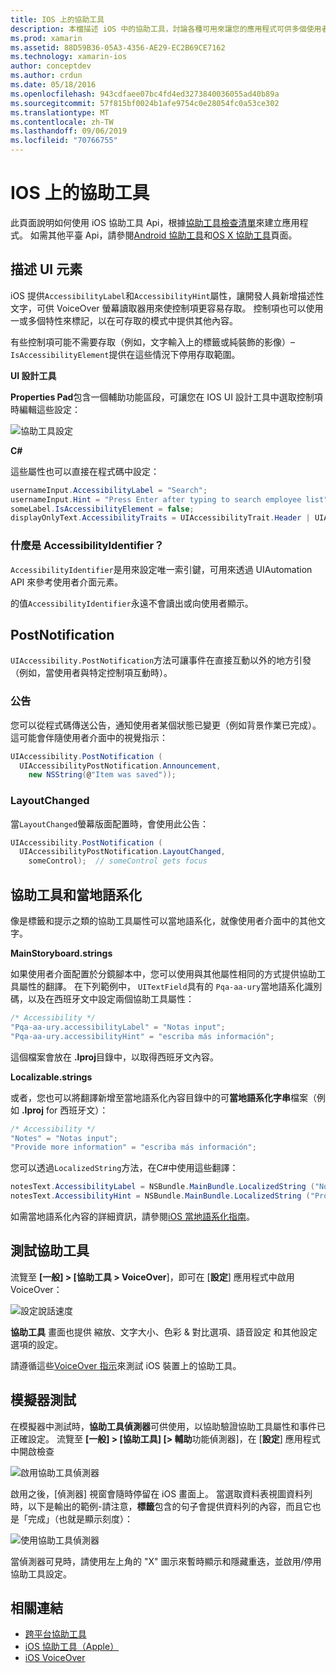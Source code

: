 ```yaml
---
title: IOS 上的協助工具
description: 本檔描述 iOS 中的協助工具，討論各種可用來讓您的應用程式可供多個使用者使用的屬性和功能。
ms.prod: xamarin
ms.assetid: 88D59B36-05A3-4356-AE29-EC2B69CE7162
ms.technology: xamarin-ios
author: conceptdev
ms.author: crdun
ms.date: 05/18/2016
ms.openlocfilehash: 943cdfaee07bc4fd4ed3273840036055ad40b89a
ms.sourcegitcommit: 57f815bf0024b1afe9754c0e28054fc0a53ce302
ms.translationtype: MT
ms.contentlocale: zh-TW
ms.lasthandoff: 09/06/2019
ms.locfileid: "70766755"
---
```

# <a name="accessibility-on-ios"></a>IOS 上的協助工具

此頁面說明如何使用 iOS 協助工具 Api，根據[協助工具檢查清單](~/cross-platform/app-fundamentals/accessibility.md)來建立應用程式。
如需其他平臺 Api，請參閱[Android 協助工具](~/android/app-fundamentals/accessibility.md)和[OS X 協助工具](~/mac/app-fundamentals/accessibility.md)頁面。

## <a name="describing-ui-elements"></a>描述 UI 元素

iOS 提供`AccessibilityLabel`和`AccessibilityHint`屬性，讓開發人員新增描述性文字，可供 VoiceOver 螢幕讀取器用來使控制項更容易存取。 控制項也可以使用一或多個特性來標記，以在可存取的模式中提供其他內容。

有些控制項可能不需要存取（例如，文字輸入上的標籤或純裝飾的影像）– `IsAccessibilityElement`提供在這些情況下停用存取範圍。

**UI 設計工具**

**Properties Pad**包含一個輔助功能區段，可讓您在 IOS UI 設計工具中選取控制項時編輯這些設定：

![](accessibility-images/ios-designer-sml.png "協助工具設定")

**C#**

這些屬性也可以直接在程式碼中設定：

```csharp
usernameInput.AccessibilityLabel = "Search";
usernameInput.Hint = "Press Enter after typing to search employee list";
someLabel.IsAccessibilityElement = false;
displayOnlyText.AccessibilityTraits = UIAccessibilityTrait.Header | UIAccessibilityTrait.Selected;
```

### <a name="what-is-accessibilityidentifier"></a>什麼是 AccessibilityIdentifier？

`AccessibilityIdentifier`是用來設定唯一索引鍵，可用來透過 UIAutomation API 來參考使用者介面元素。

的值`AccessibilityIdentifier`永遠不會讀出或向使用者顯示。

<a name="postnotification" />

## <a name="postnotification"></a>PostNotification

`UIAccessibility.PostNotification`方法可讓事件在直接互動以外的地方引發（例如，當使用者與特定控制項互動時）。

### <a name="announcement"></a>公告

您可以從程式碼傳送公告，通知使用者某個狀態已變更（例如背景作業已完成）。 這可能會伴隨使用者介面中的視覺指示：

```csharp
UIAccessibility.PostNotification (
  UIAccessibilityPostNotification.Announcement,
    new NSString(@"Item was saved"));
```

### <a name="layoutchanged"></a>LayoutChanged

當`LayoutChanged`螢幕版面配置時，會使用此公告：

```csharp
UIAccessibility.PostNotification (
  UIAccessibilityPostNotification.LayoutChanged,
    someControl);  // someControl gets focus
```

## <a name="accessibility-and-localization"></a>協助工具和當地語系化

像是標籤和提示之類的協助工具屬性可以當地語系化，就像使用者介面中的其他文字。

**MainStoryboard.strings**

如果使用者介面配置於分鏡腳本中，您可以使用與其他屬性相同的方式提供協助工具屬性的翻譯。 在下列範例中， `UITextField`具有的 `Pqa-aa-ury`當地語系化識別碼，以及在西班牙文中設定兩個協助工具屬性：

```csharp
/* Accessibility */
"Pqa-aa-ury.accessibilityLabel" = "Notas input";
"Pqa-aa-ury.accessibilityHint" = "escriba más información";
```

這個檔案會放在 **.lproj**目錄中，以取得西班牙文內容。

**Localizable.strings**

或者，您也可以將翻譯新增至當地語系化內容目錄中的可**當地語系化字串**檔案（例如 **.lproj** for 西班牙文）：

```csharp
/* Accessibility */
"Notes" = "Notas input";
"Provide more information" = "escriba más información";
```

您可以透過`LocalizedString`方法，在C#中使用這些翻譯：

```csharp
notesText.AccessibilityLabel = NSBundle.MainBundle.LocalizedString ("Notes", "");
notesText.AccessibilityHint = NSBundle.MainBundle.LocalizedString ("Provide more information", "");
```

如需當地語系化內容的詳細資訊，請參閱[iOS 當地語系化指南](~/ios/app-fundamentals/localization/index.md)。

<a name="testing" />

## <a name="testing-accessibility"></a>測試協助工具

流覽至 **[一般] > [協助工具 > VoiceOver**]，即可在 [**設定**] 應用程式中啟用 VoiceOver：

![](accessibility-images/settings-sml.png "設定說話速度")

**協助工具** 畫面也提供 縮放、文字大小、色彩 & 對比選項、語音設定 和其他設定選項的設定。

請遵循這些[VoiceOver 指示](https://developer.apple.com/library/ios/technotes/TestingAccessibilityOfiOSApps/TestAccessibilityonYourDevicewithVoiceOver/TestAccessibilityonYourDevicewithVoiceOver.html)來測試 iOS 裝置上的協助工具。

## <a name="simulator-testing"></a>模擬器測試

在模擬器中測試時，**協助工具偵測器**可供使用，以協助驗證協助工具屬性和事件已正確設定。 流覽至 **[一般] > [協助工具] [> 輔助**功能偵測器]，在 [**設定**] 應用程式中開啟檢查

![](accessibility-images/settings-inspector-sml.png "啟用協助工具偵測器")

啟用之後，[偵測器] 視窗會隨時停留在 iOS 畫面上。
當選取資料表視圖資料列時，以下是輸出的範例-請注意，**標籤**包含的句子會提供資料列的內容，而且它也是「完成」（也就是顯示刻度）：

![](accessibility-images/tableview-a11y-sml.png "使用協助工具偵測器")

當偵測器可見時，請使用左上角的 "X" 圖示來暫時顯示和隱藏重迭，並啟用/停用協助工具設定。

## <a name="related-links"></a>相關連結

- [跨平台協助工具](~/cross-platform/app-fundamentals/accessibility.md)
- [iOS 協助工具（Apple）](https://developer.apple.com/library/ios/documentation/UserExperience/Conceptual/iPhoneAccessibility/Accessibility_on_iPhone/Accessibility_on_iPhone.html)
- [iOS VoiceOver](http://www.apple.com/accessibility/ios/voiceover/)
